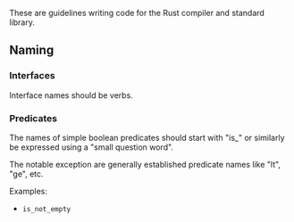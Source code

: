 These are guidelines writing code for the Rust compiler and standard library.

## Naming

### Interfaces

Interface names should be verbs.

### Predicates

The names of simple boolean predicates should start with "is_" or similarly be expressed using a "small question word".

The notable exception are generally established predicate names like "lt", "ge", etc.

Examples:

* ```is_not_empty```